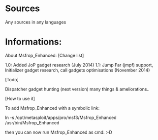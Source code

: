 Sources
=======

Any sources in any languages


Informations:
=============

About Msfrop_Enhanced:
[Change list]

1.0: Added JoP gadget research  (July 2014)
1.1: Jump Far (jmpf) support, Initializer gadget research, call gadgets optimisations (November 2014)

[Todo]

Dispatcher gadget hunting (next version)
many things & ameliorations..

[How to use it]

To add Msfrop_Enhanced with a symbolic link:

ln -s /opt/metasploit/apps/pro/msf3/Msfrop_Enhanced /usr/bin/Msfrop_Enhanced

then you can now run Msfrop_Enhanced as cmd. :-D
